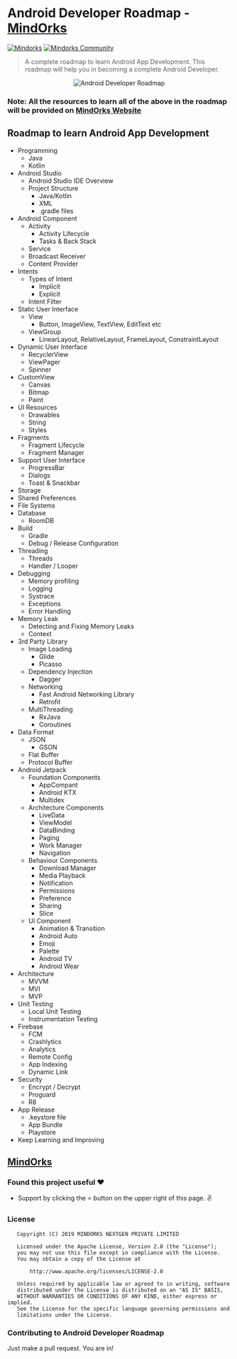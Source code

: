 # Android Developer Roadmap - [MindOrks](https://mindorks.com)
[![Mindorks](https://img.shields.io/badge/mindorks-opensource-blue.svg)](https://mindorks.com/open-source-projects)
[![Mindorks Community](https://img.shields.io/badge/join-community-blue.svg)](https://mindorks.com/join-community)

> A complete roadmap to learn Android App Development. This roadmap will help you in becoming a complete Android Developer.

<p align="center">
<img alt="Android Developer Roadmap" src="https://raw.githubusercontent.com/MindorksOpenSource/android-developer-roadmap/master/images/android_developer_roadmap.png">
</p>

### Note: All the resources to learn all of the above in the roadmap will be provided on [MindOrks Website](https://mindorks.com)

## Roadmap to learn Android App Development
* Programming
   * Java
   * Kotlin
* Android Studio
   * Android Studio IDE Overview
   * Project Structure
   	   * Java/Kotlin
   	   * XML
   	   * .gradle files
* Android Component
   * Activity
     * Activity Lifecycle
     * Tasks & Back Stack
   * Service
   * Broadcast Receiver
   * Content Provider
* Intents
   * Types of Intent
     * Implicit
     * Explicit
   * Intent Filter
* Static User Interface
  * View
      * Button, ImageView, TextView, EditText etc
  * ViewGroup
  	   * LinearLayout, RelativeLayout, FrameLayout, ConstraintLayout
* Dynamic User Interface
   * RecyclerView
   * ViewPager
   * Spinner
* CustomView
   * Canvas
   * Bitmap
   * Paint
* UI Resources
   * Drawables
   * String
   * Styles
* Fragments
   * Fragment Lifecycle
   * Fragment Manager
* Support User Interface
  * ProgressBar
  * Dialogs
  * Toast & Snackbar
* Storage
 * Shared Preferences
 * File Systems
 * Database
   * RoomDB
* Build
  * Gradle
  * Debug / Release Configuration
* Threading 
  * Threads
  * Handler / Looper
* Debugging
  * Memory profiling
  * Logging
  * Systrace
  * Exceptions
  * Error Handling
* Memory Leak
  * Detecting and Fixing Memory Leaks
  * Context
* 3rd Party Library
  * Image Loading
     * Glide
     * Picasso
  * Dependency Injection
     * Dagger
  * Networking
     * Fast Android Networking Library
     * Retrofit
  * MultiThreading
     * RxJava
     * Coroutines 
* Data Format
  * JSON
     * GSON
  * Flat Buffer
  * Protocol Buffer
* Android Jetpack
  * Foundation Components
     * AppCompant
     * Android KTX
     * Multidex
  * Architecture Components
     * LiveData
     * ViewModel
     * DataBinding
     * Paging
     * Work Manager
     * Navigation
  * Behaviour Components 
     * Download Manager
     * Media Playback
     * Notification
     * Permissions
     * Preference
     * Sharing
     * Slice
  * UI Component
     * Animation & Transition
     * Android Auto
     * Emoji
     * Palette
     * Android TV
     * Android Wear
* Architecture 
     * MVVM
     * MVI
     * MVP
* Unit Testing
  	 * Local Unit Testing
  	 * Instrumentation Testing
* Firebase
     * FCM
     * Crashlytics
     * Analytics
     * Remote Config
     * App Indexing
     * Dynamic Link
* Security
     * Encrypt / Decrypt
     * Proguard
     * R8
* App Release
     * .keystore file
     * App Bundle
     * Playstore
* Keep Learning and Improving


## [MindOrks](https://mindorks.com)

### Found this project useful :heart:
* Support by clicking the :star: button on the upper right of this page. :v:


### License
```
   Copyright (C) 2019 MINDORKS NEXTGEN PRIVATE LIMITED

   Licensed under the Apache License, Version 2.0 (the "License");
   you may not use this file except in compliance with the License.
   You may obtain a copy of the License at

       http://www.apache.org/licenses/LICENSE-2.0

   Unless required by applicable law or agreed to in writing, software
   distributed under the License is distributed on an "AS IS" BASIS,
   WITHOUT WARRANTIES OR CONDITIONS OF ANY KIND, either express or implied.
   See the License for the specific language governing permissions and
   limitations under the License.
```

### Contributing to Android Developer Roadmap
Just make a pull request. You are in!
